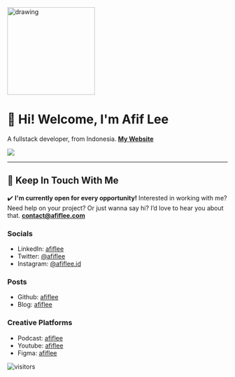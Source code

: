 <img src="https://afiflee.com/wp-content/uploads/2021/09/Asset-2logo.png" alt="drawing" width="200"/>

# 👋 Hi! Welcome, I'm Afif Lee
A fullstack developer, from Indonesia.
[**My Website**](https://www.afiflee.com)

![](https://github-readme-stats.vercel.app/api?username=afiflee&show_icons=true&count_private=true&include_all_commits=true&hide_title=true&bg_color=2b2d42&title_color=FFFFFF&text_color=FFFFFF&icon_color=8d99ae)

---
## 💌 Keep In Touch With Me

✔️ **I'm currently open for every opportunity!**
Interested in working with me? Need help on your project? Or just wanna say hi? I’d love to hear you about that.
**contact@afiflee.com**

### Socials
- LinkedIn: [afiflee](http://linkedin.com/in/afiflee)
- Twitter: [@afiflee](http://twitter.com/afiflee_)
- Instagram: [@afiflee.id](http://instagram.com/afiflee.id)

### Posts
- Github: [afiflee](http://github.com/afiflee)
- Blog: [afiflee](http://afiflee.com/blog)

### Creative Platforms
- Podcast: [afiflee](http://anchor.fm/afif-lee)
- Youtube: [afiflee](http://www.youtube.com/channel/UCv1lHbJE-mp7IeP4ej7L3rg)
- Figma:   [afiflee](https://www.figma.com/@afiflee)

![visitors](https://visitor-badge.glitch.me/badge?page_id=afiflee/afiflee)
